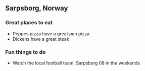 ## Sarpsborg, Norway

### Great places to eat
- Peppes pizza have a great pan pizza
- Dickens have a great steak

### Fun things to do
- Watch the local football team, Sarpsborg 08 in the weekends
